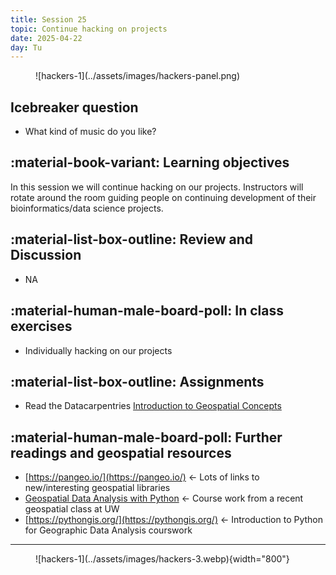 ```yaml
---
title: Session 25
topic: Continue hacking on projects
date: 2025-04-22
day: Tu
---
```


<figure markdown="span">
  ![hackers-1](../assets/images/hackers-panel.png)
</figure>

## Icebreaker question

- What kind of music do you like?

## :material-book-variant: Learning objectives
In this session we will continue hacking on our projects. Instructors 
will rotate around the room guiding people on continuing development of
their bioinformatics/data science projects.

## :material-list-box-outline: Review and Discussion
- NA

## :material-human-male-board-poll: In class exercises
- Individually hacking on our projects

## :material-list-box-outline: Assignments
- Read the Datacarpentries [Introduction to Geospatial Concepts](https://datacarpentry.github.io/organization-geospatial/)

## :material-human-male-board-poll: Further readings and geospatial resources
- [https://pangeo.io/](https://pangeo.io/) <- Lots of links to new/interesting geospatial libraries
- [Geospatial Data Analysis with Python](https://uwgda-jupyterbook.readthedocs.io/en/latest/intro.html) <- Course work from a recent geospatial class at UW
- [https://pythongis.org/](https://pythongis.org/) <- Introduction to Python for Geographic Data Analysis courswork
---------------------


<figure markdown="span">
  ![hackers-1](../assets/images/hackers-3.webp){width="800"}
</figure>

<!-- Notes
-->
